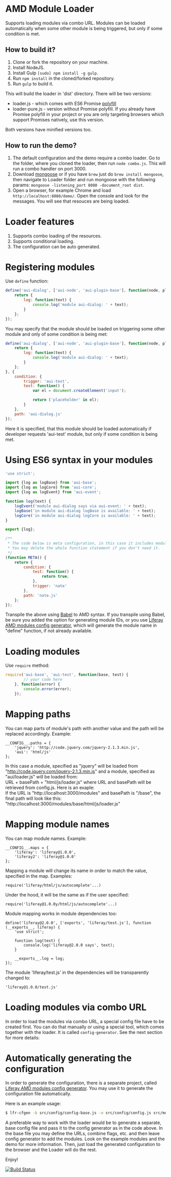 AMD Module Loader
=====

Supports loading modules via combo URL. Modules can be loaded automatically when some other module is being triggered, but only if some condition is met.

How to build it?
-------------

1. Clone or fork the repository on your machine.
2. Install NodeJS.
3. Install Gulp `[sudo] npm install -g gulp`.
4. Run `npm install` in the cloned/forked repository.
5. Run `gulp` to build it.

This will build the loader in 'dist' directory. There will be two versions:
- loader.js - which comes with ES6 Promise [polyfill]((https://github.com/jakearchibald/es6-promise))
- loader-pure.js - version without Promise polyfill. If you already have Promise polyfill in your project or you are only targeting browsers which support Promises natively, use this version.

Both versions have minified versions too.

How to run the demo?
-------------
1. The default configuration and the demo require a combo loader. Go to the folder, where you cloned the loader, then run `node combo.js`. This will run a combo handler on port 3000.
2. Download [mongoose](https://github.com/cesanta/mongoose) or if you have `brew` just do `brew install mongoose`, then navigate to Loader folder and run mongoose with the following params:
    `mongoose -listening_port 8080 -document_root dist`.
3. Open a browser, for example Chrome and load  `http://localhost:8080/demo/`. Open the console and look for the messages. You will see that resouces are being loaded.

Loader features
======

1. Supports combo loading of the resources.
3. Supports conditional loading.
4. The configuration can be auto generated.

Registering modules
======

Use `define` function:

```javascript
define('aui-dialog', ['aui-node', 'aui-plugin-base'], function(node, pluginBase) {
    return {
        log: function(text) {
            console.log('module aui-dialog: ' + text);
        }
    };
});
```

You may specify that the module should be loaded on triggering some other module and only of some condition is being met:

```javascript
define('aui-dialog', ['aui-node', 'aui-plugin-base'], function(node, pluginBase) {
    return {
        log: function(text) {
            console.log('module aui-dialog: ' + text);
        }
    };
}, {
    condition: {
        trigger: 'aui-test',
        test: function() {
            var el = document.createElement('input');

            return ('placeholder' in el);
        }
    },
    path: 'aui-dialog.js'
});
```

Here it is specified, that this module should be loaded automatically if developer requests 'aui-test' module, but only if some condition is being met.

Using ES6 syntax in your modules
======

```javascript
'use strict';

import {log as logBase} from 'aui-base';
import {log as logCore} from 'aui-core';
import {log as logEvent} from 'aui-event';

function log(text) {
    logEvent('module aui-dialog says via aui-event: ' + text);
    logBase('in module aui-dialog logBase is available: ' + text);
    logCore('in module aui-dialog logCore is available: ' + text);
}

export {log};

/**
 * The code below is meta configuration, in this case it includes module condition only.
 * You may delete the whole function statement if you don't need it.
 */
(function META() {
    return {
        condition: {
            test: function() {
                return true;
            },
            trigger: 'nate'
        },
        path: 'nate.js'
    };
});
```
Transpile the above using [Babel](https://babeljs.io/) to AMD syntax. If you transpile using Babel, be sure you added the option for generating module IDs, or you use [Liferay AMD modules config generator](https://www.npmjs.com/package/lfr-module-config-generator), which will generate the module name in "define" function, if not already available.

Loading modules
======

Use `require` method:
```javascript
require('aui-base', 'aui-test', function(base, test) {
	    // your code here
	}, function(error) {
	    console.error(error);
	});
```

Mapping paths
======
You can map parts of module's path with another value and the path will be replaced accordingly. Example:

```
__CONFIG__.paths = {
    'jquery': 'http://code.jquery.com/jquery-2.1.3.min.js',
    'aui': 'html/js'
};
```

In this case a module, specified as "jquery" will be loaded from "http://code.jquery.com/jquery-2.1.3.min.js" and a module, specified as "aui/loader.js" will be loaded from:<br>
URL + basePath + "html/js/loader.js" where URL and basePath will be retrieved from config.js. Here is an exaple:<br>
If the URL is "http://localhost:3000/modules" and basePath is "/base", the final path will look like this:
"http://localhost:3000/modules/base/html/js/loader.js"

Mapping module names
======
You can map module names. Example:

```
__CONFIG__.maps = {
    'liferay': 'liferay@1.0.0',
    'liferay2': 'liferay@1.0.0'
};
```

Mapping a module will change its name in order to match the value, specified in the map. Examples:

```
require('liferay/html/js/autocomplete'...)
```

Under the hood, it will be the same as if the user specified:

```
require('liferay@1.0.0y/html/js/autocomplete'...)

```

Module mapping works in module dependencies too:

```
define('liferay@2.0.0', ['exports', 'liferay/test.js'], function (__exports__, liferay) {
    'use strict';

    function log(text) {
        console.log('liferay@2.0.0 says', text);
    }

    __exports__.log = log;
});
```

The module 'liferay/test.js' in the dependencies will be transparently changed to:

```
'liferay@1.0.0/test.js'
```

Loading modules via combo URL
======
In order to load the modules via combo URL, a special config file have to be created first. You can do that manually or using a special tool, which comes together with the loader. It is called `config-generator`. See the next section for more details:

Automatically generating the configuration
======

In order to generate the configuration, there is a separate project, called [Liferay AMD modules config generator](https://www.npmjs.com/package/lfr-module-config-generator). You may use it to generate the configuration file automatically.

Here is an example usage:

```bash
$ lfr-cfgen -b src/config/config-base.js -o src/config/config.js src/modules
```

A preferable way to work with the loader would be to generate a separate, base config file and pass it to the config generator as in the code above. In the base file you may define the URLs, combine flags, etc. and then leave config generator to add the modules.
Look on the example modules and the demo for more information. Then, just load the generated configuration to the browser and the Loader will do the rest.

Enjoy!

[![Build Status](https://travis-ci.org/ipeychev/lfr-amd-loader.svg)](https://travis-ci.org/ipeychev/lfr-amd-loader)
